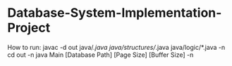 # Database-System-Implementation-Project
How to run:
javac -d out java/*.java java/structures/*.java  java/logic/*.java -n
cd out -n
java Main [Database Path] [Page Size] [Buffer Size] -n
